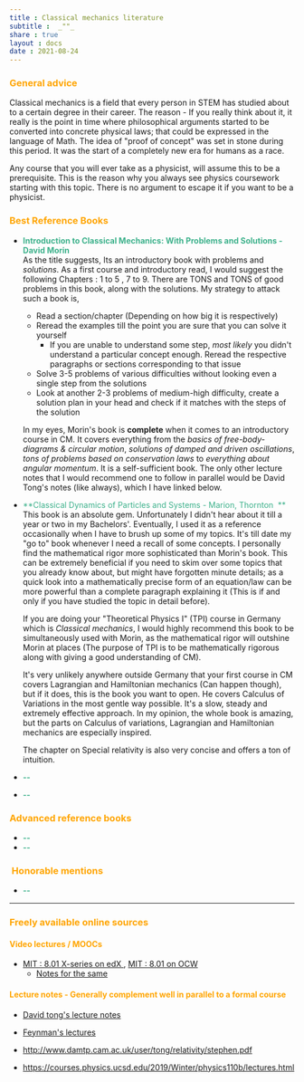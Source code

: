 ```yaml
---
title : Classical mechanics literature
subtitle :  _""_
share : true
layout : docs
date : 2021-08-24
---
```


### <span style="color:orange"> General advice </span>

Classical mechanics is a field that every person in STEM has studied about to a certain degree in their career. The reason - If you really think about it, it really is the point in time where philosophical arguments started to be converted into concrete physical laws; that could be expressed in the language of Math. The idea of "proof of concept" was set in stone during this period. It was the start of a completely new era for humans as a race.  

Any course that you will ever take as a physicist, will assume this to be a prerequisite. This is the reason why you always see physics coursework starting with this topic. There is no argument to escape it if you want to be a physicist. 

### <span style="color:orange">Best Reference Books </span>

- <span style = "color:#3db18b"> **Introduction to Classical Mechanics: With Problems and Solutions - David Morin** </span> <br>As the title suggests, Its an introductory book with problems and *solutions*.  As a first course and introductory read, I would suggest the following Chapters : 1 to 5 , 7 to 9. There are TONS and TONS of good problems in this book, along with the solutions. My strategy to attack such a book is, 
  
  - Read a section/chapter (Depending on how big it is respectively)
  - Reread the examples till the point you are sure that you can solve it yourself
    - If you are unable to understand some step, *most likely* you didn't understand a particular concept enough. Reread the respective paragraphs or sections corresponding to that issue
  - Solve 3-5 problems of various difficulties without looking even a single step from the solutions
  - Look at another 2-3 problems of medium-high difficulty, create a solution plan in your head and check if it matches with the steps of the solution
  
  In my eyes, Morin's book is **complete** when it comes to an introductory course in CM. It covers everything from the *basics of free-body-diagrams & circular motion*, *solutions of damped and driven oscillations*, *tons of problems based on conservation laws* to *everything about angular momentum*. It is a self-sufficient book. The only other lecture notes that I would recommend one to follow in parallel would be David Tong's notes (like always), which I have linked below.
  
- <span style = "color:#3db18b"> **Classical Dynamics of Particles and Systems - Marion, Thornton  ** </span> <br>
This book is an absolute gem. Unfortunately I didn't hear about it till a year or two in my Bachelors'. Eventually, I used it as a reference occasionally when I have to brush up some of my topics. It's till date my "go to" book whenever I need a recall of some concepts. I personally find the mathematical rigor more sophisticated than Morin's book. This can be extremely beneficial if you need to skim over some topics that you already know about, but might have forgotten minute details; as a quick look into a mathematically precise form of an equation/law can be more powerful than a complete paragraph explaining it (This is if and only if you have studied the topic in detail before).
  
  If you are doing your "Theoretical Physics I" (TPI) course in Germany which is *Classical mechanics*, I would highly recommend this book to be simultaneously used with Morin, as the mathematical rigor will outshine Morin at places (The purpose of TPI is to be mathematically rigorous along with giving a good understanding of CM).
  
  It's very unlikely anywhere outside Germany that your first course in CM covers Lagrangian and Hamiltonian mechanics (Can happen though), but if it does, this is the book you want to open. He covers Calculus of Variations in the most gentle way possible. It's a slow, steady and extremely effective approach. In my opinion, the whole book is amazing, but the parts on Calculus of variations, Lagrangian and Hamiltonian mechanics are especially inspired.
  
  The chapter on Special relativity is also very concise and offers a ton of intuition.
- <span style = "color:#3db18b">**--**  </span> <br>

- <span style = "color:#3db18b">**--**</span> <br>

### <span style="color:orange"> Advanced reference books </span>

- <span style = "color:#3db18b"> **--** </span><br>
- <span  style = "color:#3db18b"> **--** </span>

### <span style="color:orange"> Honorable mentions </span>

- <span  style = "color:#3db18b"> **--** </span>

<hr>

### <span style="color:orange">Freely available online sources </span>

#### <span style="color:orange">Video lectures / MOOCs</span> 

- [MIT : 8.01 X-series on edX ](https://www.edx.org/xseries/mitx-introductory-mechanics), [MIT : 8.01 on OCW](https://ocw.mit.edu/courses/physics/8-01sc-classical-mechanics-fall-2016/) 
  - [Notes for the same](https://ocw.mit.edu/courses/physics/8-01sc-classical-mechanics-fall-2016/readings/)


#### <span style="color:orange">Lecture notes - Generally complement well in parallel to a formal course</span>

- [David tong's lecture notes ](http://www.damtp.cam.ac.uk/user/tong/relativity.html) 

- [Feynman's lectures](https://www.feynmanlectures.caltech.edu/I_toc.html) 

- http://www.damtp.cam.ac.uk/user/tong/relativity/stephen.pdf

- https://courses.physics.ucsd.edu/2019/Winter/physics110b/lectures.html

  
